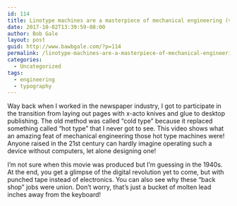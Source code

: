 ```yaml
---
id: 114
title: Linotype machines are a masterpiece of mechanical engineering (video)
date: 2017-10-02T13:39:59-08:00
author: Bob Gale
layout: post
guid: http://www.bawbgale.com/?p=114
permalink: /linotype-machines-are-a-masterpiece-of-mechanical-engineering-video/
categories:
  - Uncategorized
tags:
  - engineering
  - typography
---
```

Way back when I worked in the newspaper industry, I got to participate in the transition from laying out pages with x-acto knives and glue to desktop publishing. The old method was called “cold type” because it replaced something called “hot type” that I never got to see. This video shows what an amazing feat of mechanical engineering those hot type machines were! Anyone raised in the 21st century can hardly imagine operating such a device without computers, let alone designing one!

I’m not sure when this movie was produced but I’m guessing in the 1940s. At the end, you get a glimpse of the digital revolution yet to come, but with punched tape instead of electronics. You can also see why these “back shop” jobs were union. Don’t worry, that’s just a bucket of molten lead inches away from the keyboard!